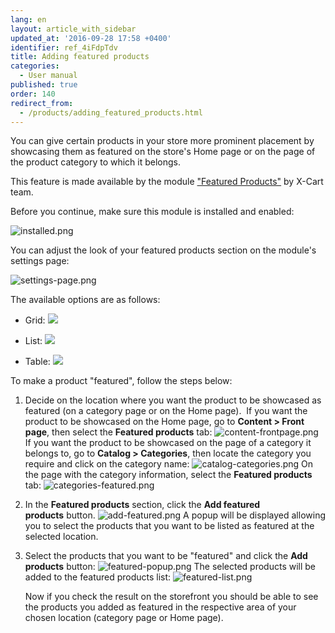 ```yaml
---
lang: en
layout: article_with_sidebar
updated_at: '2016-09-28 17:58 +0400'
identifier: ref_4iFdpTdv
title: Adding featured products
categories:
  - User manual
published: true
order: 140
redirect_from:
  - /products/adding_featured_products.html
---
```



You can give certain products in your store more prominent placement by showcasing them as featured on the store's Home page or on the page of the product category to which it belongs. 

This feature is made available by the module ["Featured Products"](https://market.x-cart.com/addons/featured-products.html "Adding featured products") by X-Cart team. 

Before you continue, make sure this module is installed and enabled:

![installed.png]({{site.baseurl}}/attachments/ref_4iFdpTdv/installed.png)

You can adjust the look of your featured products section on the module's settings page:

![settings-page.png]({{site.baseurl}}/attachments/ref_4iFdpTdv/settings-page.png)

The available options are as follows:

*   Grid:
    ![]({{site.baseurl}}/attachments/6389852/8717749.png)

*   List:
    ![]({{site.baseurl}}/attachments/6389852/8717750.png)

*   Table:
    ![]({{site.baseurl}}/attachments/6389852/8717751.png)

To make a product "featured", follow the steps below:

1.  Decide on the location where you want the product to be showcased as featured (on a category page or on the Home page). 
    If you want the product to be showcased on the Home page, go to **Content > Front page**, then select the **Featured products** tab:
    ![content-frontpage.png]({{site.baseurl}}/attachments/ref_4iFdpTdv/content-frontpage.png)
    If you want the product to be showcased on the page of a category it belongs to, go to **Catalog > Categories**, then locate the category you require and click on the category name:
    ![catalog-categories.png]({{site.baseurl}}/attachments/ref_4iFdpTdv/catalog-categories.png)
    On the page with the category information, select the **Featured products** tab:
    ![categories-featured.png]({{site.baseurl}}/attachments/ref_4iFdpTdv/categories-featured.png)

2.  In the **Featured products** section, click the **Add featured products** button.
    ![add-featured.png]({{site.baseurl}}/attachments/ref_4iFdpTdv/add-featured.png)
    A popup will be displayed allowing you to select the products that you want to be listed as featured at the selected location. 
    
3.  Select the products that you want to be "featured" and click the **Add products** button:
    ![featured-popup.png]({{site.baseurl}}/attachments/ref_4iFdpTdv/featured-popup.png)
    The selected products will be added to the featured products list:
    ![featured-list.png]({{site.baseurl}}/attachments/ref_4iFdpTdv/featured-list.png)

    Now if you check the result on the storefront you should be able to see the products you added as featured in the respective area of your chosen location (category page or Home page).
